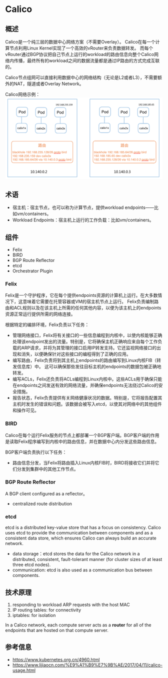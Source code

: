 # Calico
## 概述
Calico是一个纯三层的数据中心网络方案（不需要Overlay）。
Calico在每一个计算节点利用Linux Kernel实现了一个高效的vRouter来负责数据转发。
而每个vRouter通过BGP协议把自己节点上运行的workload的路由信息向整个Calico网络内传播，最终所有的workload之间的数据流量都是通过IP路由的方式完成互联的。

Calico节点组网可以直接利用数据中心的网络结构（无论是L2或者L3），不需要额外的NAT，隧道或者Overlay Network。

Calico网络示例：
![](pics/calico-flow.png)

## 术语
* 宿主机：宿主节点，也可以称为计算节点，提供workload endpoints——比如vm/containers。
* Workload Endpoints：宿主机上运行的工作负载：比如vm/containers。


## 组件
* Felix
* BIRD
* BGP Route Reflector
* etcd
* Orchestrator Plugin

### Felix
Felix是一个守护程序，它在每个提供endpoints资源的计算机上运行。在大多数情况下，这意味着它需要在托管容器或VM的宿主机节点上运行。 Felix负责编制路由和ACL规则以及在该主机上所需的任何其他内容，以便为该主机上的endpoints资源正常运行提供所需的网络连接。

根据特定的编排环境，Felix负责以下任务：
* 管理网络接口，Felix将有关接口的一些信息编程到内核中，以使内核能够正确处理该endpoint发出的流量。特别是，它将确保主机正确响应来自每个工作负载的ARP请求，并将为其管理的接口启用IP转发支持。它还监视网络接口的出现和消失，以便确保针对这些接口的编程得到了正确的应用。
* 编写路由，Felix负责将到其主机上endpoints的路由编写到Linux内核FIB（转发信息库）中。 这可以确保那些发往目标主机的endpoints的数据包被正确地转发。
* 编写ACLs，Felix还负责将ACLs编程到Linux内核中。这些ACLs用于确保只能在endpoints之间发送有效的网络流量，并确保endpoints无法绕过Calico的安全措施。
* 报告状态，Felix负责提供有关网络健康状况的数据。特别是，它将报告配置其主机时发生的错误和问题。该数据会被写入etcd，以使其对网络中的其他组件和操作可见。

### BIRD
Calico在每个运行Felix服务的节点上都部署一个BGP客户端。BGP客户端的作用是读取Felix程序编写到内核中的路由信息，并在数据中心内分发这些路由信息。

BGP客户端负责执行以下任务：

* 路由信息分发，当Felix将路由插入Linux内核FIB时，BIRD将接收它们并将它们分发到集群中的其他工作节点。

### BGP Route Reflector
A BGP client configured as a reflector。
* centralized route distribution

### etcd
etcd is a distributed key-value store that has a focus on consistency. 
Calico uses etcd to provide the communication between components and as a consistent data store, which ensures Calico can always build an accurate network.
* data storage：etcd stores the data for the Calico network in a distributed, consistent, fault-tolerant manner (for cluster sizes of at least three etcd nodes). 
* communication: etcd is also used as a communication bus between components.

## 技术原理
1. responding to workload ARP requests with the host MAC
2. IP routing tables: for connectivity
3. iptables: for isolation

In a Calico network, each compute server acts as a **router** for all of the endpoints that are hosted on that compute server.

## 参考信息
* https://www.kubernetes.org.cn/4960.html
* https://www.lijiaocn.com/%E9%A1%B9%E7%9B%AE/2017/04/11/calico-usage.html